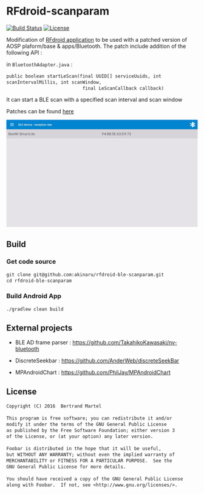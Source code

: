# RFdroid-scanparam

[![Build Status](https://travis-ci.org/akinaru/rfdroid-ble-scanparam.svg?branch=master)](https://travis-ci.org/akinaru/rfdroid-ble-scanparam)
[![License](http://badge.kloud51.com/pypi/l/html2text.svg)](LICENSE.md)

Modification of <a href="https://github.com/akinaru/RFdroid">RFdroid application</a> to be used with a patched version of AOSP plaform/base & apps/Bluetooth.
The patch include addition of the following API : 

in `BluetoothAdapter.java` : 
```
public boolean startLeScan(final UUID[] serviceUuids, int scanIntervalMillis, int scanWindow, 
							final LeScanCallback callback) 
```

It can start a BLE scan with a specified scan interval and scan window

Patches can be found <a href="https://github.com/akinaru/rfdroid-ble-scanparam/blob/master/patch">here</a>

![screenshot](screen/screenshot.gif)

## Build

### Get code source

```
git clone git@github.com:akinaru/rfdroid-ble-scanparam.git
cd rfdroid-ble-scanparam
```

### Build Android App

```
./gradlew clean build
```

## External projects

* BLE AD frame parser : https://github.com/TakahikoKawasaki/nv-bluetooth

* DiscreteSeekbar : https://github.com/AnderWeb/discreteSeekBar

* MPAndroidChart : https://github.com/PhilJay/MPAndroidChart

## License

```
Copyright (C) 2016  Bertrand Martel

This program is free software; you can redistribute it and/or
modify it under the terms of the GNU General Public License
as published by the Free Software Foundation; either version 3
of the License, or (at your option) any later version.

Foobar is distributed in the hope that it will be useful,
but WITHOUT ANY WARRANTY; without even the implied warranty of
MERCHANTABILITY or FITNESS FOR A PARTICULAR PURPOSE.  See the
GNU General Public License for more details.

You should have received a copy of the GNU General Public License
along with Foobar.  If not, see <http://www.gnu.org/licenses/>.
```
